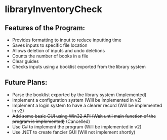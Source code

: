 # libraryInventoryCheck

## Features of the Program:  

* Provides formatting to input to reduce inputting time
* Saves inputs to specific file location
* Allows deletion of inputs and undo deletions
* Counts the number of books in a file
* Clear guides
* Checks inputs using a booklist exported from the library system  
  
  
## Future Plans: <br/>
* Parse the booklist exported by the library system (Implemented)
* Implement a configuration system (Will be implemented in v2)
* Implement a login system to have a clearer record (Will be implemented in v2)
* ~~Add some basic GUI using Win32 API (Wait until main function of the program is implemented)~~ (Cancelled)
* Use C# to implement the program (Will be implemented in v2)
* Use .NET to create fancier GUI (Will not implement shortly)
